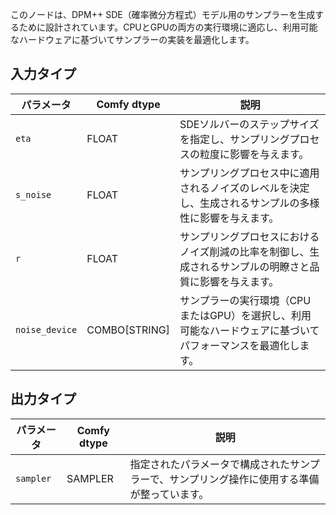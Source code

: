 
このノードは、DPM++ SDE（確率微分方程式）モデル用のサンプラーを生成するために設計されています。CPUとGPUの両方の実行環境に適応し、利用可能なハードウェアに基づいてサンプラーの実装を最適化します。

## 入力タイプ

| パラメータ      | Comfy dtype | 説明 |
|----------------|-------------|-------------|
| `eta`          | FLOAT       | SDEソルバーのステップサイズを指定し、サンプリングプロセスの粒度に影響を与えます。|
| `s_noise`      | FLOAT       | サンプリングプロセス中に適用されるノイズのレベルを決定し、生成されるサンプルの多様性に影響を与えます。|
| `r`            | FLOAT       | サンプリングプロセスにおけるノイズ削減の比率を制御し、生成されるサンプルの明瞭さと品質に影響を与えます。|
| `noise_device` | COMBO[STRING]| サンプラーの実行環境（CPUまたはGPU）を選択し、利用可能なハードウェアに基づいてパフォーマンスを最適化します。|

## 出力タイプ

| パラメータ    | Comfy dtype | 説明 |
|----------------|-------------|-------------|
| `sampler`    | SAMPLER     | 指定されたパラメータで構成されたサンプラーで、サンプリング操作に使用する準備が整っています。 |